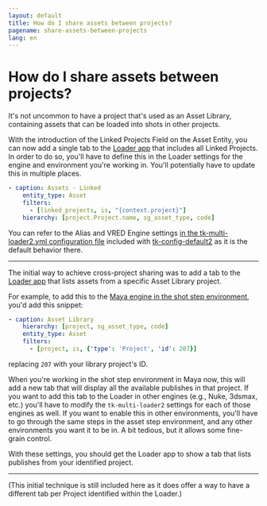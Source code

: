```yaml
---
layout: default
title: How do I share assets between projects?
pagename: share-assets-between-projects
lang: en
---
```


# How do I share assets between projects?

It's not uncommon to have a project that's used as an Asset Library, containing assets that can be loaded into shots in other projects.

With the introduction of the Linked Projects Field on the Asset Entity, you can now add a single tab to the [Loader app](https://help.autodesk.com/view/SGSUB/ENU/?guid=SG_Supervisor_Artist_sa_integrations_sa_integrations_user_guide_html#the-loader) that includes all Linked Projects. In order to do so, you'll have to define this in the Loader settings for the engine and environment you're working in. You'll potentially have to update this in multiple places. 

```yaml
- caption: Assets - Linked
    entity_type: Asset
    filters:
      - [linked_projects, is, "{context.project}"]
    hierarchy: [project.Project.name, sg_asset_type, code]
```

You can refer to the Alias and VRED Engine settings [in the tk-multi-loader2.yml configuration file](https://github.com/shotgunsoftware/tk-config-default2/blob/a5af14aefbafaec6cf0933db83343f600eb75870/env/includes/settings/tk-multi-loader2.yml#L343-L347) included with [tk-config-default2](https://github.com/shotgunsoftware/tk-config-default2) as it is the default behavior there.

---

The initial way to achieve cross-project sharing was to add a tab to the [Loader app](https://help.autodesk.com/view/SGSUB/ENU/?guid=SG_Supervisor_Artist_sa_integrations_sa_integrations_user_guide_html#the-loader) that lists assets from a specific Asset Library project.

For example, to add this to the [Maya engine in the shot step environment](https://github.com/shotgunsoftware/tk-config-default2/blob/e09236bf4b91a6dd79ca5b3ef1258d0eb0afd871/env/includes/settings/tk-multi-loader2.yml#L122), you'd add this snippet:

```yaml
- caption: Asset Library
    hierarchy: [project, sg_asset_type, code]
    entity_type: Asset
    filters:
      - [project, is, {'type': 'Project', 'id': 207}]
```

replacing `207` with your library project's ID.

When you're working in the shot step environment in Maya now, this will add a new tab that will display all the available publishes in that project. If you want to add this tab to the Loader in other engines (e.g., Nuke, 3dsmax, etc.) you'll have to modify the `tk-multi-loader2` settings for each of those engines as well. If you want to enable this in other environments, you'll have to go through the same steps in the asset step environment, and any other environments you want it to be in. A bit tedious, but it allows some fine-grain control.

With these settings, you should get the Loader app to show a tab that lists publishes from your identified project.

---

(This initial technique is still included here as it does offer a way to have a different tab per Project identified within the Loader.)
